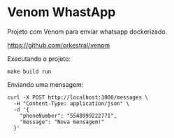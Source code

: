 # Venom WhastApp

Projeto com Venom para enviar whatsapp dockerizado.

https://github.com/orkestral/venom

Executando o projeto:

```console
make build run
```

Enviando uma mensagem:

```
curl -X POST http://localhost:3000/messages \
  -H "Content-Type: application/json" \
  -d '{
    "phoneNumber": "5548999222771",
    "message": "Nova mensagem!"
  }'
```

